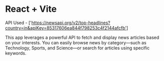# React + Vite

API Used - ['https://newsapi.org/v2/top-headlines?country=in&apiKey=85317606ea844f798253c4f2144afcfb']

This app leverages a powerful API to fetch and display news articles based on your interests. You can easily browse news by category—such as Technology, Sports, and Science—or search for articles using specific keywords. 

